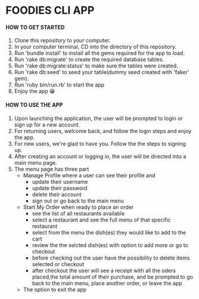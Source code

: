 <h1>FOODIES CLI APP</h1>


<h4>HOW TO GET STARTED</h4>

1. Clone this repository to your computer.
2. In your computer terminal, CD into the directory of this repository.
3. Run 'bundle install' to install all the gems required for the app to load.
4. Run 'rake db:migrate' to create the required database tables.
5. Run 'rake db:migrate:status' to make sure the tables were created.
6. Run 'rake db:seed' to seed your table(dummy seed created with 'faker' gem). 
7. Run 'ruby bin/run.rb' to start the app 
8. Enjoy the app 😁



<H4>HOW TO USE THE APP</H4>

1. Upon launching the application, the user will be prompted to login or sign up for a new account.
2. For returning users, welcome back, and follow the login steps and enjoy the app.
3. For new users, we're glad to have you. Follow the the steps to signing up. 
4. After creating an account or logging in, the user will be directed into a main menu page.
5. The menu page has three part
   - Manage Profile where a user can see their profile and
        - update their username
        - update their password
        - delete their account
        - sign out or go back to the main menu
   - Start My Order when ready to place an order
        - see the list of all restaurants available
        - select a restaurant and see the full menu of that specific restaurant
        - select from the menu the dish(es) they would like to add  to the cart
        - review the the selcted dish(es) with option to add more or go to checkout
        - before checking out the user have the possibility to delete items selected or checkout 
        - after checkout the user will see a receipt with all the oders placed,the total amount of their purchase, and be prompted to go back to the main menu, place another order, or leave the app
   - The option to exit the app
